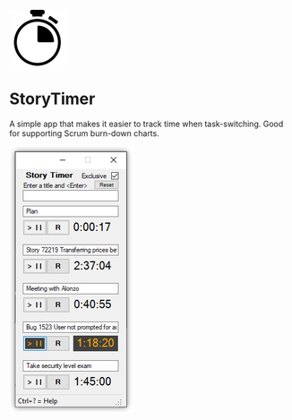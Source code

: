 ![](StoryTimer/stopwatch-sm.png)

# StoryTimer
A simple app that makes it easier to track time when task-switching. Good for supporting Scrum burn-down charts.

![](Story%20Timer%20Screenshot.png)

